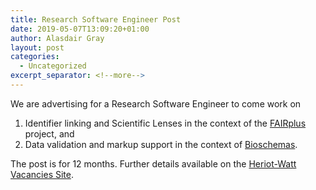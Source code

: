 ```yaml
---
title: Research Software Engineer Post
date: 2019-05-07T13:09:20+01:00
author: Alasdair Gray
layout: post
categories:
  - Uncategorized
excerpt_separator: <!--more-->
---
```

We are advertising for a Research Software Engineer to come work on

  1. Identifier linking and Scientific Lenses in the context of the [FAIRplus](https://www.fairplus-project.eu/) project, and
  2. Data validation and markup support in the context of [Bioschemas](https://bioschemas.org).

The post is for 12 months. Further details available on the [Heriot-Watt Vacancies Site](https://www.hw.ac.uk/about/work/jobs/job_SVJDMjIxNTA.htm).
<!--more-->
